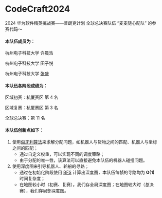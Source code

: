 # CodeCraft2024
2024 华为软件精英挑战赛——普朗克计划 全球总决赛队伍 “麦麦随心配队” 的参赛代码～



#### 本队伍成员为：

杭州电子科技大学 许晨浩

杭州电子科技大学 田子悦

杭州电子科技大学 [张盛](https://github.com/zs0510)



#### 本队伍各阶段成绩为：

区域初赛：杭厦赛区 第 4 名

区域复赛：杭厦赛区 第 3 名

全球总决赛：第 11 名



#### 本队伍创新点如下：

1. 使用[匈牙利算法](https://zh.wikipedia.org/wiki/%E5%8C%88%E7%89%99%E5%88%A9%E7%AE%97%E6%B3%95)来求解分配问题，如机器人与货物之间的匹配、机器人与坐标之间的匹配；
   - 通过自定义权重，可以实现不同的调度策略；
   - 由于分配的唯一性，该算法可以直接避免本队伍的机器人碰撞问题。
2. 使用深度图来引导机器人、轮船的寻路；
   - 通过在初始化阶段使用 [BFS](https://zh.wikipedia.org/wiki/%E5%B9%BF%E5%BA%A6%E4%BC%98%E5%85%88%E6%90%9C%E7%B4%A2) 计算出深度图，本队伍每帧的寻路均为 **O(1)** 时间复杂度；
   - 在地图较小时（初赛、复赛），我们存全局深度图；在地图较大时（总决赛），我们存局部深度图。
